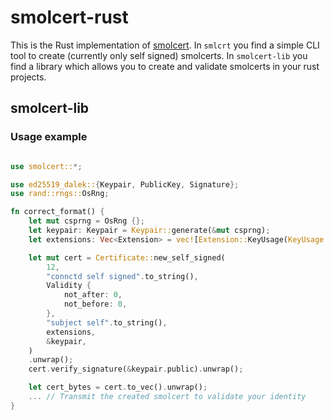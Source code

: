 # smolcert-rust

This is the Rust implementation of [smolcert](https://github.com/smolcert/smolcert-spec). In
`smlcrt` you find a simple CLI tool to create (currently only self signed) smolcerts. In
`smolcert-lib` you find a library which allows you to create and validate smolcerts in your rust
projects.

## smolcert-lib

### Usage example

```rust

use smolcert::*;

use ed25519_dalek::{Keypair, PublicKey, Signature};
use rand::rngs::OsRng;

fn correct_format() {
    let mut csprng = OsRng {};
    let keypair: Keypair = Keypair::generate(&mut csprng);
    let extensions: Vec<Extension> = vec![Extension::KeyUsage(KeyUsage::SignCertificate)];

    let mut cert = Certificate::new_self_signed(
        12,
        "connctd self signed".to_string(),
        Validity {
            not_after: 0,
            not_before: 0,
        },
        "subject self".to_string(),
        extensions,
        &keypair,
    )
    .unwrap();
    cert.verify_signature(&keypair.public).unwrap();

    let cert_bytes = cert.to_vec().unwrap();
    ... // Transmit the created smolcert to validate your identity
}
```